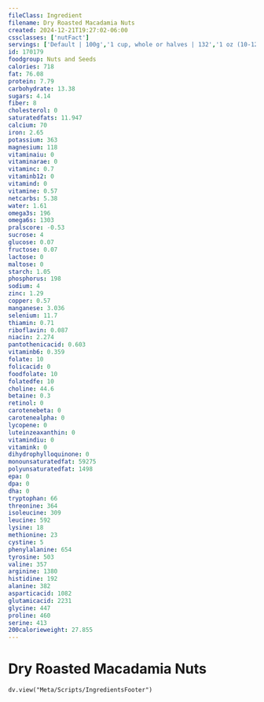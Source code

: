 ```yaml
---
fileClass: Ingredient
filename: Dry Roasted Macadamia Nuts
created: 2024-12-21T19:27:02-06:00
cssclasses: ['nutFact']
servings: ['Default | 100g','1 cup, whole or halves | 132','1 oz (10-12 kernels) | 28.4']
id: 170179
foodgroup: Nuts and Seeds
calories: 718
fat: 76.08
protein: 7.79
carbohydrate: 13.38
sugars: 4.14
fiber: 8
cholesterol: 0
saturatedfats: 11.947
calcium: 70
iron: 2.65
potassium: 363
magnesium: 118
vitaminaiu: 0
vitaminarae: 0
vitaminc: 0.7
vitaminb12: 0
vitamind: 0
vitamine: 0.57
netcarbs: 5.38
water: 1.61
omega3s: 196
omega6s: 1303
pralscore: -0.53
sucrose: 4
glucose: 0.07
fructose: 0.07
lactose: 0
maltose: 0
starch: 1.05
phosphorus: 198
sodium: 4
zinc: 1.29
copper: 0.57
manganese: 3.036
selenium: 11.7
thiamin: 0.71
riboflavin: 0.087
niacin: 2.274
pantothenicacid: 0.603
vitaminb6: 0.359
folate: 10
folicacid: 0
foodfolate: 10
folatedfe: 10
choline: 44.6
betaine: 0.3
retinol: 0
carotenebeta: 0
carotenealpha: 0
lycopene: 0
luteinzeaxanthin: 0
vitamindiu: 0
vitamink: 0
dihydrophylloquinone: 0
monounsaturatedfat: 59275
polyunsaturatedfat: 1498
epa: 0
dpa: 0
dha: 0
tryptophan: 66
threonine: 364
isoleucine: 309
leucine: 592
lysine: 18
methionine: 23
cystine: 5
phenylalanine: 654
tyrosine: 503
valine: 357
arginine: 1380
histidine: 192
alanine: 382
asparticacid: 1082
glutamicacid: 2231
glycine: 447
proline: 460
serine: 413
200calorieweight: 27.855
---
```


# Dry Roasted Macadamia Nuts

```dataviewjs
dv.view("Meta/Scripts/IngredientsFooter")
```